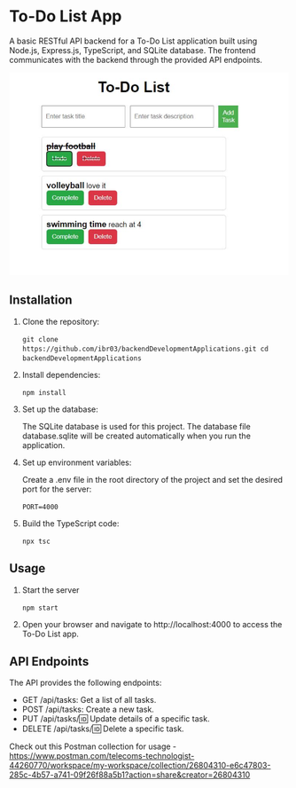 # To-Do List App

A basic RESTful API backend for a To-Do List application built using Node.js, Express.js, TypeScript, and SQLite database. The frontend communicates with the backend through the provided API endpoints.

![To-Do List App Snapshot](snapshot.JPG)

## Installation

1. Clone the repository:

    `git clone https://github.com/ibr03/backendDevelopmentApplications.git
     cd backendDevelopmentApplications`

2. Install dependencies:

    `npm install`

3. Set up the database:

    The SQLite database is used for this project. The database file database.sqlite will be created automatically when you run the application.

4. Set up environment variables:

    Create a .env file in the root directory of the project and set the desired port for the server:

    `PORT=4000`

5. Build the TypeScript code:

    `npx tsc`

## Usage

1. Start the server

    `npm start`

2. Open your browser and navigate to http://localhost:4000 to access the To-Do List app.

## API Endpoints

The API provides the following endpoints: 
* GET /api/tasks: Get a list of all tasks.
* POST /api/tasks: Create a new task.
* PUT /api/tasks/:id: Update details of a specific task.
* DELETE /api/tasks/:id: Delete a specific task.

Check out this Postman collection for usage - 
https://www.postman.com/telecoms-technologist-44260770/workspace/my-workspace/collection/26804310-e6c47803-285c-4b57-a741-09f26f88a5b1?action=share&creator=26804310

